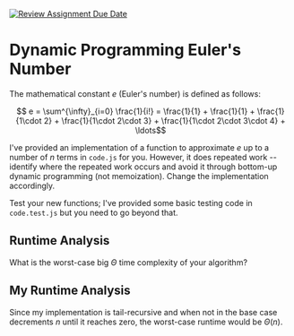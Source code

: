 [![Review Assignment Due Date](https://classroom.github.com/assets/deadline-readme-button-24ddc0f5d75046c5622901739e7c5dd533143b0c8e959d652212380cedb1ea36.svg)](https://classroom.github.com/a/3aNDMX3O)
# Dynamic Programming Euler's Number

The mathematical constant $e$ (Euler's number) is defined as follows:

$$ e = \sum^{\infty}_{i=0} \frac{1}{i!} = \frac{1}{1} + \frac{1}{1} +
\frac{1}{1\cdot 2} + \frac{1}{1\cdot 2\cdot 3} + \frac{1}{1\cdot 2\cdot 3\cdot
4} + \ldots$$

I've provided an implementation of a function to approximate $e$ up to a number
of $n$ terms in `code.js` for you. However, it does repeated work -- identify
where the repeated work occurs and avoid it through bottom-up dynamic
programming (not memoization). Change the implementation accordingly.

Test your new functions; I've provided some basic testing code in `code.test.js`
but you need to go beyond that.

## Runtime Analysis

What is the worst-case big $\Theta$ time complexity of your algorithm?

## My Runtime Analysis
Since my implementation is tail-recursive and when not in the base case decrements $n$ until it reaches zero, the worst-case runtime would be $\Theta(n)$.
